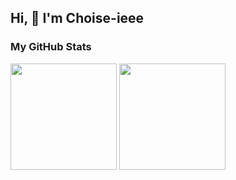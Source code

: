 ## Hi, 👋 I'm Choise-ieee

### My GitHub Stats


<div align="left">
  <img  height="170em" src="https://github-readme-stats.vercel.app/api?username=Choise-ieee&show_icons=true" /> 
  <img  height="170em" src="https://github-readme-stats.vercel.app/api/top-langs/?username=Choise-ieee&layout=compact&langs_count=6&text_color=000&icon_color=fff&theme=graywhite" />
</div>
